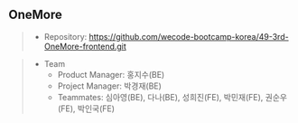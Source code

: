 ## OneMore

> - Repository: https://github.com/wecode-bootcamp-korea/49-3rd-OneMore-frontend.git

> - Team
>   - Product Manager: 홍지수(BE)
>   - Project Manager: 박경재(BE)
>   - Teammates: 심아영(BE), 다나(BE), 성희진(FE), 박민재(FE), 권순우(FE), 박인국(FE)
